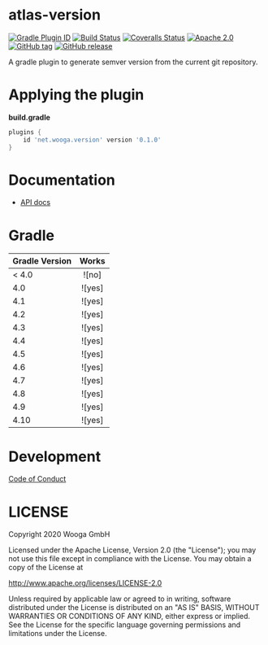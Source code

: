 atlas-version
============

[![Gradle Plugin ID](https://img.shields.io/badge/gradle-net.wooga.github-brightgreen.svg?style=flat-square)](https://plugins.gradle.org/plugin/net.wooga.version)
[![Build Status](https://img.shields.io/travis/wooga/atlas-version/master.svg?style=flat-square)](https://travis-ci.org/wooga/atlas-version)
[![Coveralls Status](https://img.shields.io/coveralls/wooga/atlas-version/master.svg?style=flat-square)](https://coveralls.io/github/wooga/atlas-version?branch=master)
[![Apache 2.0](https://img.shields.io/badge/license-Apache%202-blue.svg?style=flat-square)](https://raw.githubusercontent.com/wooga/atlas-version/master/LICENSE)
[![GitHub tag](https://img.shields.io/github/tag/wooga/atlas-version.svg?style=flat-square)]()
[![GitHub release](https://img.shields.io/github/release/wooga/atlas-version.svg?style=flat-square)]()

A gradle plugin to generate semver version from the current git repository.

# Applying the plugin

**build.gradle**
```groovy
plugins {
    id 'net.wooga.version' version '0.1.0'
}
```

Documentation
=============

- [API docs](https://wooga.github.io/atlas-version/docs/api/)

Gradle
======

| Gradle Version | Works       |
| :------------- | :---------: |
| < 4.0          | ![no]       |
| 4.0            | ![yes]      |
| 4.1            | ![yes]      |
| 4.2            | ![yes]      |
| 4.3            | ![yes]      |
| 4.4            | ![yes]      |
| 4.5            | ![yes]      |
| 4.6            | ![yes]      |
| 4.7            | ![yes]      |
| 4.8            | ![yes]      |
| 4.9            | ![yes]      |
| 4.10           | ![yes]      |

Development
===========

[Code of Conduct](docs/Code-of-conduct.md)

LICENSE
=======

Copyright 2020 Wooga GmbH

Licensed under the Apache License, Version 2.0 (the "License");
you may not use this file except in compliance with the License.
You may obtain a copy of the License at

<http://www.apache.org/licenses/LICENSE-2.0>

Unless required by applicable law or agreed to in writing, software
distributed under the License is distributed on an "AS IS" BASIS,
WITHOUT WARRANTIES OR CONDITIONS OF ANY KIND, either express or implied.
See the License for the specific language governing permissions and
limitations under the License.
